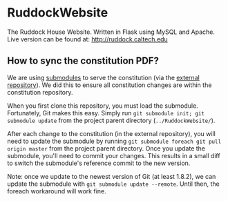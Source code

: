 RuddockWebsite
==============

The Ruddock House Website.
Written in Flask using MySQL and Apache.
Live version can be found at: http://ruddock.caltech.edu


How to sync the constitution PDF?
-----------------------------------

We are using [submodules](http://git-scm.com/docs/git-submodule) to serve the constitution (via the [external repository](https://github.com/RuddockHouse/RuddockConstitution)). We did this to ensure all constitution changes are within the constitution repository.

When you first clone this repository, you must load the submodule. Fortunately, Git makes this easy. Simply run `git submodule init; git submodule update` from the project parent directory (`../RuddockWebsite/`).

After each change to the constitution (in the external repository), you will need to update the submodule by running `git submodule foreach git pull origin master` from the project parent directory. Once you update the submodule, you'll need to commit your changes. This results in a small diff to switch the submodule's reference commit to the new version.

Note: once we update to the newest version of Git (at least 1.8.2), we can update the submodule with `git submodule update --remote`. Until then, the foreach workaround will work fine.
